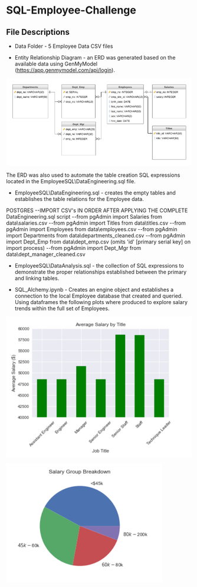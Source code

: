 # SQL-Employee-Challenge

## File Descriptions
* Data Folder - 5 Employee Data CSV files 

* Entity Relationship Diagram - an ERD was generated based on the available data using GenMyModel (https://app.genmymodel.com/api/login).  

![Employee ERD](https://github.com/pulliam-chris/SQL-Employee-Challenge/blob/main/ERD.png "Employee ERD")

The ERD was also used to automate the table creation SQL expressions located in the EmployeeSQL\DataEngineering.sql file.

* EmployeeSQL\DataEngineering.sql - creates the empty tables and establishes the table relations for the Employee data.

POSTGRES
--IMPORT CSV's IN ORDER AFTER APPLYING THE COMPLETE DataEngineering.sql script
--from pgAdmin import Salaries from data\salaries.csv
--from pgAdmin import Titles from data\titles.csv
--from pgAdmin import Employees from data\employees.csv
--from pgAdmin import Departments from data\departments_cleaned.csv
--from pgAdmin import Dept_Emp from data\dept_emp.csv (omits 'id' [primary serial key] on import process)
--from pgAdmin import Dept_Mgr from data\dept_manager_cleaned.csv

* EmployeeSQL\DataAnalysis.sql - the collection of SQL expressions to demonstrate the proper relationships established between the primary and linking tables.

* SQL_Alchemy.ipynb - Creates an engine object and establishes a connection to the local Employee database that created and queried.  Using dataframes the following plots where produced to explore salary trends within the full set of Employees.

![Average Salary by Job Title](https://github.com/pulliam-chris/SQL-Employee-Challenge/blob/main/images/AvgSalary_plot.PNG "Average Salary by Job Title")

![Salary Groupings](https://github.com/pulliam-chris/SQL-Employee-Challenge/blob/main/images/SalaryBins_plot.PNG "Salary Groupings")
